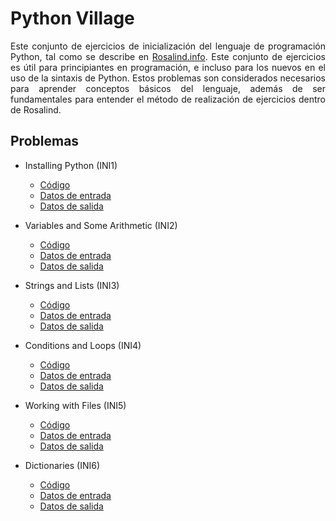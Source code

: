 # Python Village

<div style="text-align: justify"> 

Este conjunto de ejercicios de inicialización del lenguaje de programación Python, tal como se describe en [Rosalind.info](https://rosalind.info/problems/list-view/?location=python-village). Este conjunto de ejercicios es útil para principiantes en programación, e incluso para los nuevos en el uso de la sintaxis de Python. Estos problemas son considerados necesarios para aprender conceptos básicos del lenguaje, además de ser fundamentales para entender el método de realización de ejercicios dentro de Rosalind. 

</div>

## Problemas
+ Installing Python (INI1)
    - [Código](./INI1.py)
    - [Datos de entrada](./inputs/rosalind_ini1.txt)
    - [Datos de salida](./outputs/output_rosalind_ini1.txt)

+ Variables and Some Arithmetic (INI2)
    - [Código](./INI2.py)
    - [Datos de entrada](./inputs/rosalind_ini2.txt)
    - [Datos de salida](./outputs/output_rosalind_ini2.txt)

+ Strings and Lists (INI3)
    - [Código](./INI3.py)
    - [Datos de entrada](./inputs/rosalind_ini3.txt)
    - [Datos de salida](./outputs/output_rosalind_ini3.txt)

+ Conditions and Loops (INI4)
    - [Código](./INI4.py)
    - [Datos de entrada](./inputs/rosalind_ini4.txt)
    - [Datos de salida](./outputs/output_rosalind_ini4.txt)

+ Working with Files (INI5)
    - [Código](./INI5.py)
    - [Datos de entrada](./inputs/rosalind_ini5.txt)
    - [Datos de salida](./outputs/output_rosalind_ini5.txt)

+ Dictionaries (INI6)
    - [Código](./INI6.py)
    - [Datos de entrada](./inputs/rosalind_ini6.txt)
    - [Datos de salida](./outputs/output_rosalind_ini6.txt)
